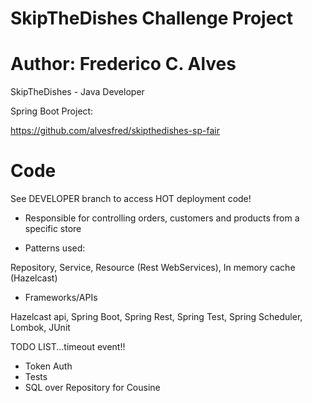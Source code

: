 # SkipTheDishes Challenge Project

# Author: Frederico C. Alves

SkipTheDishes - Java Developer

Spring Boot Project:

https://github.com/alvesfred/skipthedishes-sp-fair

# Code

See DEVELOPER branch to access HOT deployment code!

- Responsible for controlling orders, customers and products from a specific store

- Patterns used:

Repository, 
Service, 
Resource (Rest WebServices), 
In memory cache (Hazelcast)

- Frameworks/APIs

Hazelcast api, 
Spring Boot, 
Spring Rest, 
Spring Test, 
Spring Scheduler, 
Lombok, 
JUnit


TODO LIST...timeout event!!

- Token Auth
- Tests
- SQL over Repository for Cousine
